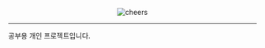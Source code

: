 <p align="center"><img src="https://github.com/kty0529/alcoholfree/assets/32983425/12880d97-0cac-4dfd-b939-e3561d7543e5" alt="cheers"/></p>

---

공부용 개인 프로젝트입니다.
